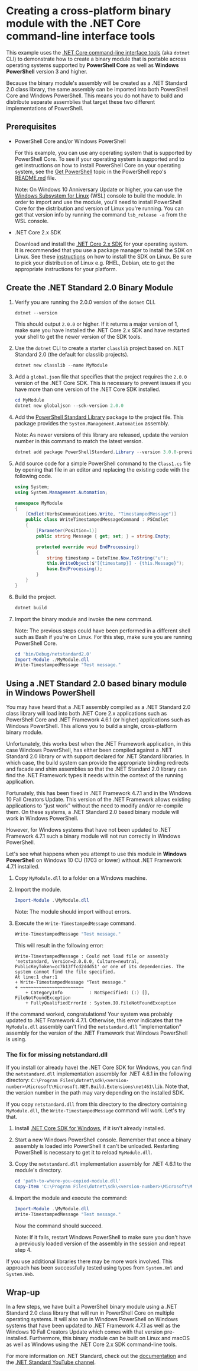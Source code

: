 # Creating a cross-platform binary module with the .NET Core command-line interface tools

This example uses the [.NET Core command-line interface tools][dotnet-cli] (aka
`dotnet` CLI) to demonstrate how to create a binary module that is portable across operating
systems supported by **PowerShell Core** as well as **Windows PowerShell** version 3 and higher.

Because the binary module's assembly will be created as a .NET Standard 2.0 class library,
the same assembly can be imported into both PowerShell Core and Windows PowerShell.
This means you do not have to build and distribute separate assemblies that target these two
different implementations of PowerShell.

## Prerequisites

* PowerShell Core and/or Windows PowerShell

  For this example, you can use any operating system that is supported by PowerShell Core.
  To see if your operating system is supported and to get instructions on how to install
  PowerShell Core on your operating system, see the [Get PowerShell][pscore-os] topic in
  the PowerShell repo's [README.md][readme] file.

  Note: On Windows 10 Anniversary Update or higher, you can use the [Windows Subsystem for
  Linux][wsl] (WSL) console to build the module. In order to import and use the module, you'll need
  to install PowerShell Core for the distribution and version of Linux you're running.
  You can get that version info by running the command `lsb_release -a` from the WSL console.

* .NET Core 2.x SDK

  Download and install the [.NET Core 2.x SDK][net-core-sdk] for your operating system.
  It is recommended that you use a package manager to install the SDK on Linux.
  See these [instructions][linux-install] on how to install the SDK on Linux.
  Be sure to pick your distribution of Linux e.g. RHEL, Debian, etc to get the
  appropriate instructions for your platform.

## Create the .NET Standard 2.0 Binary Module

1. Verify you are running the 2.0.0 version of the `dotnet` CLI.

   ```powershell
   dotnet --version
   ```

   This should output `2.0.0` or higher. If it returns a major version of 1, make sure you have
   installed the .NET Core 2.x SDK and have restarted your shell to get the newer version of
   the SDK tools.

1. Use the `dotnet` CLI to create a starter `classlib` project based on .NET Standard 2.0
   (the default for classlib projects).

   ```powershell
   dotnet new classlib --name MyModule
   ```

1. Add a `global.json` file that specifies that the project requires the `2.0.0` version of
   the .NET Core SDK.  This is necessary to prevent issues if you have more than one
   version of the .NET Core SDK installed.

   ```powershell
   cd MyModule
   dotnet new globaljson --sdk-version 2.0.0
   ```

1. Add the [PowerShell Standard Library][ps-stdlib] package to the project file.
   This package provides the `System.Management.Automation` assembly.

   Note: As newer versions of this library are released, update the version number
   in this command to match the latest version.

   ```powershell
   dotnet add package PowerShellStandard.Library --version 3.0.0-preview-01
   ```

1. Add source code for a simple PowerShell command to the `Class1.cs` file by opening
   that file in an editor and replacing the existing code with the following code.

   ```csharp
   using System;
   using System.Management.Automation;

   namespace MyModule
   {
       [Cmdlet(VerbsCommunications.Write, "TimestampedMessage")]
       public class WriteTimestampedMessageCommand : PSCmdlet
       {
           [Parameter(Position=1)]
           public string Message { get; set; } = string.Empty;

           protected override void EndProcessing()
           {
               string timestamp = DateTime.Now.ToString("u");
               this.WriteObject($"[{timestamp}] - {this.Message}");
               base.EndProcessing();
           }
       }
   }
   ```

1. Build the project.

   ```powershell
   dotnet build
   ```

1. Import the binary module and invoke the new command.

   Note: The previous steps could have been performed in a different shell such as
   Bash if you're on Linux.  For this step, make sure you are running PowerShell Core.

   ```powershell
   cd 'bin/Debug/netstandard2.0'
   Import-Module ./MyModule.dll
   Write-TimestampedMessage "Test message."
   ```

## Using a .NET Standard 2.0 based binary module in Windows PowerShell

You may have heard that a .NET assembly compiled as a .NET Standard 2.0 class library
will load into both .NET Core 2.x applications such as PowerShell Core and
.NET Framework 4.6.1 (or higher) applications such as Windows PowerShell.
This allows you to build a single, cross-platform binary module.

Unfortunately, this works best when the .NET Framework application, in this case
Windows PowerShell, has either been compiled against a .NET Standard 2.0 library or with
support declared for .NET Standard libraries.  In which case, the build system can provide the
appropriate binding redirects and facade and shim assemblies so that the .NET Standard 2.0
library can find the .NET Framework types it needs within the context of the running
application.

Fortunately, this has been fixed in .NET Framework 4.7.1 and in the Windows 10 Fall
Creators Update. This version of the .NET Framework allows existing applications to
"just work" without the need to modify and/or re-compile them. On these systems, a
.NET Standard 2.0 based binary module will work in Windows PowerShell.

However, for Windows systems that have not been updated to .NET Framework 4.7.1 such a
binary module will not run correctly in Windows PowerShell.

Let's see what happens when you attempt to use this module in **Windows PowerShell** on
Windows 10 CU (1703 or lower) without .NET Framework 4.7.1 installed.

1. Copy `MyModule.dll` to a folder on a Windows machine.

1. Import the module.

   ```powershell
   Import-Module .\MyModule.dll
   ```

   Note: The module should import without errors.

1. Execute the `Write-TimestampedMessage` command.

   ```powershell
   Write-TimestampedMessage "Test message."
   ```

   This will result in the following error:

   ```text
   Write-TimestampedMessage : Could not load file or assembly 'netstandard, Version=2.0.0.0, Culture=neutral,
   PublicKeyToken=cc7b13ffcd2ddd51' or one of its dependencies. The system cannot find the file specified.
   At line:1 char:1
   + Write-TimestampedMessage "Test message."
   + ~~~~~~~~~~~~~~~~~~~~~~~~
       + CategoryInfo          : NotSpecified: (:) [], FileNotFoundException
       + FullyQualifiedErrorId : System.IO.FileNotFoundException
   ```

If the command worked, congratulations! Your system was probably updated to
.NET Framework 4.7.1.  Otherwise, this error indicates that the `MyModule.dll` assembly
can't find the `netstandard.dll` "implementation" assembly for the version of the
.NET Framework that Windows PowerShell is using.

### The fix for missing netstandard.dll

If you install (or already have) the .NET Core SDK for Windows, you can
find the `netstandard.dll` implementation assembly for .NET 4.6.1 in the following directory:
`C:\Program Files\dotnet\sdk\<version-number>\Microsoft\Microsoft.NET.Build.Extensions\net461\lib`.
Note that, the version number in the path may vary depending on the installed SDK.

If you copy `netstandard.dll` from this directory to the directory containing
`MyModule.dll`, the `Write-TimestampedMessage` command will work.  Let's try that.

1. Install [.NET Core SDK for Windows][net-core-sdk], if it isn't already installed.

1. Start a new Windows PowerShell console. Remember that once a binary assembly is
   loaded into PowerShell it can't be unloaded. Restarting PowerShell is necessary to
   get it to reload `MyModule.dll`.

1. Copy the `netstandard.dll` implementation assembly for .NET 4.6.1 to the module's directory.

   ```powershell
   cd 'path-to-where-you-copied-module.dll'
   Copy-Item 'C:\Program Files\dotnet\sdk\<version-number>\Microsoft\Microsoft.NET.Build.Extensions\net461\lib\netstandard.dll' .
   ```

1. Import the module and execute the command:

   ```powershell
   Import-Module .\MyModule.dll
   Write-TimestampedMessage "Test message."
   ```

   Now the command should succeed.

   Note: If it fails, restart Windows PowerShell to make sure
   you don't have a previously loaded version of the assembly in the session and repeat
   step 4.

If you use additional libraries there may be more work involved. This approach has
been successfully tested using types from `System.Xml` and `System.Web`.

## Wrap-up

In a few steps, we have built a PowerShell binary module using a .NET Standard 2.0
class library that will run in PowerShell Core on multiple operating systems.
It will also run in Windows PowerShell on Windows systems that have been updated to
.NET Framework 4.7.1 as well as the Windows 10 Fall Creators Update which comes with that
version pre-installed.  Furthermore, this binary module can be built on Linux
and macOS as well as Windows using the .NET Core 2.x SDK command-line tools.

For more information on .NET Standard, check out the [documentation][net-std-docs]
and the [.NET Standard YouTube channel][net-std-chan].

[dotnet-cli]:    https://learn.microsoft.com/dotnet/core/tools/
[net-core-sdk]:  https://www.microsoft.com/net/download/core
[net-std-docs]:  https://learn.microsoft.com/dotnet/standard/net-standard
[net-std-chan]:  https://www.youtube.com/playlist?list=PLRAdsfhKI4OWx321A_pr-7HhRNk7wOLLY
[pscore-os]:     https://github.com/powershell/powershell#get-powershell
[readme]:        ../../README.md
[linux-install]: https://www.microsoft.com/net/core#linuxubuntu
[ps-stdlib]:     https://www.nuget.org/packages/PowerShellStandard.Library/
[wsl]:           https://msdn.microsoft.com/commandline/wsl/about
